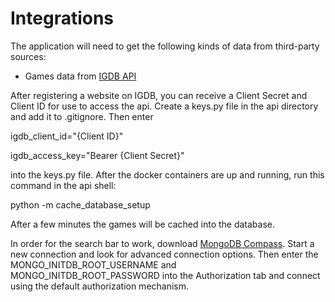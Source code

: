 # Integrations

The application will need to get the following kinds of data from third-party sources:

- Games data from [IGDB API](https://www.igdb.com/api)

After registering a website on IGDB, you can receive a Client Secret and Client ID for use to access the api. Create a keys.py file in the api directory and add it to .gitignore. Then enter



igdb_client_id="{Client ID}"

igdb_access_key="Bearer {Client Secret}"



into the keys.py file. After the docker containers are up and running, run this command in the api shell:



python -m cache_database_setup




After a few minutes the games will be cached into the database.



In order for the search bar to work, download [MongoDB Compass](https://www.mongodb.com/try/download/compass). Start a new connection and look for advanced connection options. Then enter the MONGO_INITDB_ROOT_USERNAME and MONGO_INITDB_ROOT_PASSWORD into the Authorization tab and connect using the default authorization mechanism.
